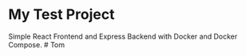 # My Test Project

Simple React Frontend and Express Backend with Docker and Docker Compose.
#   T o m  
 